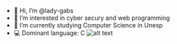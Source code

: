 - 👋 Hi, I’m @lady-gabs
- 👀 I’m interested in cyber secury and web programming
- 🌱 I’m currently studying Computer Science in Unesp
- :computer: Dominant language: C
![alt text](https://lirp.cdn-website.com/eedb9dcb/dms3rep/multi/opt/Extreme-Programming-0f0d47ac-640w.jpg)
